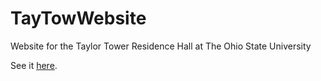 TayTowWebsite
=============

Website for the Taylor Tower Residence Hall at The Ohio State University

See it [here](http://taylortower.org).

